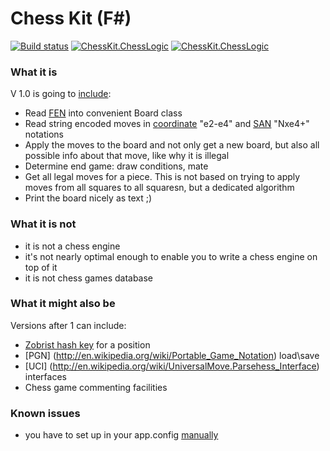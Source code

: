 # Chess Kit (F#)
[![Build status](https://ci.appveyor.com/api/projects/status/20euy0r0xxsp19fx?svg=true)](https://ci.appveyor.com/project/marhoily/chesskitfs)
[![ChessKit.ChessLogic](https://img.shields.io/nuget/v/ChessKit.ChessLogic.svg)](https://www.nuget.org/packages/ChessKit.ChessLogic/)
[![ChessKit.ChessLogic](https://img.shields.io/nuget/vpre/ChessKit.ChessLogic.svg)](https://www.nuget.org/packages/ChessKit.ChessLogic/)

### What it is
V 1.0 is going to [include](https://trello.com/b/80MHIZWN/chess-f):
 * Read [FEN](http://en.wikipedia.org/wiki/Forsyth%E2%80%93Edwards_Notation) into convenient Board class 
 * Read string encoded moves in [coordinate](http://en.wikipedia.org/wiki/Chess_notation) "e2-e4" and [SAN](http://en.wikipedia.org/wiki/Algebraic_notation_(chess)) "Nxe4+" notations 
 * Apply the moves to the board and not only get a new board, but also all possible info about that move, like why it is illegal
 * Determine end game: draw conditions, mate
 * Get all legal moves for a piece. This is not based on trying to apply moves from all squares to all squaresn, but a dedicated algorithm
 * Print the board nicely as text ;)
 
### What it is not 
 * it is not a chess engine
 * it's not nearly optimal enough to enable you to write a chess engine on top of it
 * it is not chess games database

### What it might also be
Versions after 1 can include:
 * [Zobrist hash key](http://en.wikipedia.org/wiki/Zobrist_hashing) for a position
 * [PGN] (http://en.wikipedia.org/wiki/Portable_Game_Notation) load\save
 * [UCI] (http://en.wikipedia.org/wiki/UniversalMove.Parsehess_Interface) interfaces
 * Chess game commenting facilities
 
### Known issues
 * you have to set up <assemblybinding> in your app.config [manually](http://stackoverflow.com/questions/30620085/add-bindingredirect-doesnt-change-app-config-though-it-should)
